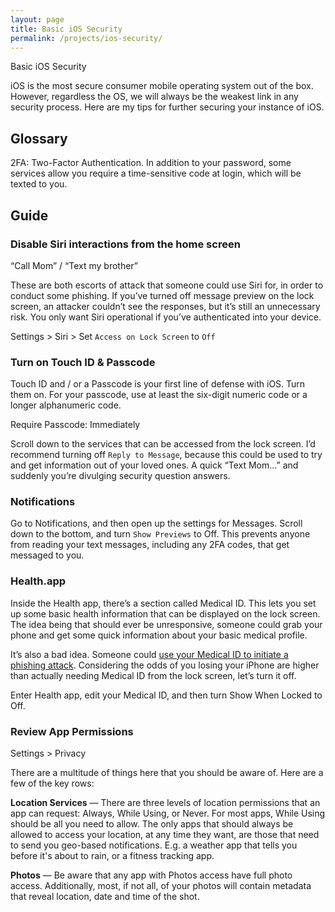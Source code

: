 ```yaml
---
layout: page
title: Basic iOS Security 
permalink: /projects/ios-security/
---
```

Basic iOS Security

iOS is the most secure consumer mobile operating system out of the box. However, regardless the OS, we will always be the weakest link in any security process. Here are my tips for further securing your instance of iOS. 

## Glossary

2FA: Two-Factor Authentication. In addition to your password, some services allow you require a time-sensitive code at login, which will be texted to you. 

## Guide 

### Disable Siri interactions from the home screen

“Call Mom” / “Text my brother” 

These are both escorts of attack that someone could use Siri for, in order to conduct some phishing. If you’ve turned off message preview on the lock screen, an attacker couldn’t see the responses, but it’s still an unnecessary risk. You only want Siri operational if you’ve authenticated into your device. 

Settings \> Siri \> Set `Access on Lock Screen` to `Off`

### Turn on Touch ID & Passcode

Touch ID and / or a Passcode is your first line of defense with iOS. Turn them on. For your passcode, use at least the six-digit numeric code or a longer alphanumeric code. 

Require Passcode: Immediately 

Scroll down to the services that can be accessed from the lock screen. I’d recommend turning off `Reply to Message`, because this could be used to try and get information out of your loved ones. A quick “Text Mom…” and suddenly you’re divulging security question answers. 

### Notifications

Go to Notifications, and then open up the settings for Messages. Scroll down to the bottom, and turn `Show Previews` to Off. This prevents anyone from reading your text messages, including any 2FA codes, that get messaged to you. 

### Health.app

Inside the Health app, there’s a section called Medical ID. This lets you set up some basic health information that can be displayed on the lock screen. The idea being that should ever be unresponsive, someone could grab your phone and get some quick information about your basic medical profile. 

It’s also a bad idea. Someone could [use your Medical ID to initiate a phishing attack](https://news.ycombinator.com/item?id=12222135). Considering the odds of you losing your iPhone are higher than actually needing Medical ID from the lock screen, let’s turn it off. 

Enter Health app, edit your Medical ID, and then turn Show When Locked to Off. 

### Review App Permissions

Settings \> Privacy

There are a multitude of things here that you should be aware of. Here are a few of the key rows:

**Location Services** — There are three levels of location permissions that an app can request: Always, While Using, or Never. For most apps, While Using should be all you need to allow. The only apps that should always be allowed to access your location, at any time they want, are those that need to send you geo-based notifications. E.g. a weather app that tells you before it's about to rain, or a fitness tracking app. 

**Photos** — Be aware that any app with Photos access have full photo access. Additionally, most, if not all, of your photos will contain metadata that reveal location, date and time of the shot. 
